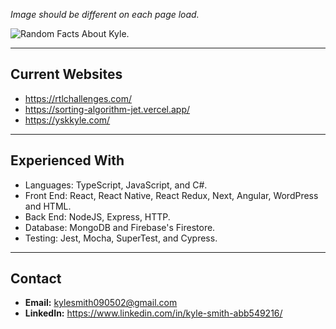 *Image should be different on each page load.*

![Random Facts About Kyle.](https://yskkyle.com/api/summaryCache.jpeg)

---
## Current Websites
- https://rtlchallenges.com/
- https://sorting-algorithm-jet.vercel.app/
- https://yskkyle.com/

---
## Experienced With
- Languages: TypeScript, JavaScript, and C#.
- Front End: React, React Native, React Redux, Next, Angular, WordPress and HTML.
- Back End: NodeJS, Express, HTTP.
- Database: MongoDB and Firebase's Firestore.
- Testing: Jest, Mocha, SuperTest, and Cypress.

---
## Contact
- **Email:** kylesmith090502@gmail.com
- **LinkedIn:** https://www.linkedin.com/in/kyle-smith-abb549216/
